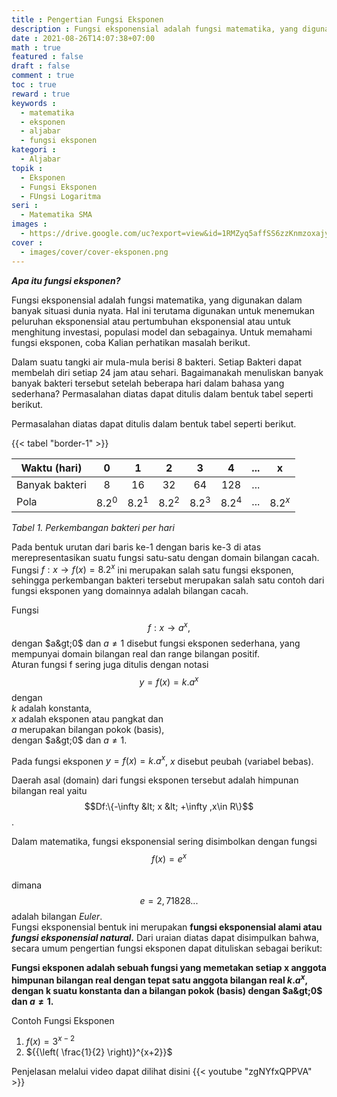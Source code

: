```yaml
---
title : Pengertian Fungsi Eksponen
description : Fungsi eksponensial adalah fungsi matematika, yang digunakan dalam banyak situasi dunia nyata. Hal ini terutama digunakan untuk menemukan peluruhan eksponensial atau pertumbuhan eksponensial atau untuk menghitung investasi, populasi model dan sebagainya.
date : 2021-08-26T14:07:38+07:00
math : true
featured : false
draft : false
comment : true
toc : true
reward : true
keywords : 
  - matematika
  - eksponen
  - aljabar
  - fungsi eksponen
kategori : 
  - Aljabar
topik :
  - Eksponen
  - Fungsi Eksponen
  - FUngsi Logaritma
seri : 
  - Matematika SMA
images : 
  - https://drive.google.com/uc?export=view&id=1RMZyq5affSS6zzKnmzoxajy6Vyr5RBJe
cover : 
  - images/cover/cover-eksponen.png
---
```


***Apa itu fungsi eksponen?***

Fungsi eksponensial adalah fungsi matematika, yang digunakan dalam banyak situasi dunia nyata. Hal ini terutama digunakan untuk menemukan peluruhan eksponensial atau pertumbuhan eksponensial atau untuk menghitung investasi, populasi model dan sebagainya. Untuk memahami fungsi eksponen, coba Kalian perhatikan masalah berikut.

Dalam suatu tangki air mula-mula berisi 8 bakteri. Setiap Bakteri dapat membelah diri setiap 24 jam atau sehari. Bagaimanakah menuliskan banyak banyak bakteri tersebut setelah beberapa hari dalam bahasa yang sederhana? Permasalahan diatas dapat ditulis dalam bentuk tabel seperti berikut.

Permasalahan diatas dapat ditulis dalam bentuk tabel seperti berikut.

{{< tabel "border-1" >}}

| Waktu (hari)   |    0    |    1    |    2    |    3    |    4    | ... |    x    |
|----------------|:-------:|:-------:|:-------:|:-------:|:-------:|:---:|:-------:|
| Banyak bakteri |    8    |    16   |    32   |    64   |   128   | ... |         |
| Pola           | $8.2^0$ | $8.2^1$ | $8.2^2$ | $8.2^3$ | $8.2^4$ | ... | $8.2^x$ |

*Tabel 1. Perkembangan bakteri per hari*

Pada bentuk urutan dari baris ke-1 dengan baris ke-3 di atas merepresentasikan suatu fungsi satu-satu dengan domain bilangan cacah. Fungsi $f:x\to f(x)={{8.2}^{x}}$ ini merupakan salah satu fungsi eksponen, sehingga perkembangan bakteri tersebut merupakan salah satu contoh dari fungsi eksponen yang domainnya adalah bilangan cacah.

Fungsi $$f:x\to {{a}^{x}},$$ dengan $a&gt;0$ dan $a\ne 1$ disebut fungsi eksponen sederhana, yang mempunyai domain bilangan real dan range bilangan positif. 
\
Aturan fungsi f sering juga ditulis dengan notasi $$y=f(x)=k.{{a}^{x}}$$ dengan 
\
$k$ adalah konstanta, 
\
$x$ adalah eksponen atau pangkat dan 
\
$a$ merupakan bilangan pokok (basis), 
\
dengan $a&gt;0$ dan $a\ne 1$. 

Pada fungsi eksponen $y=f(x)=k.{{a}^{x}}$, $x$ disebut peubah (variabel bebas). 

Daerah asal (domain) dari fungsi eksponen tersebut adalah himpunan bilangan real yaitu $$Df:\{-\infty &lt; x &lt; +\infty ,x\in R\}$$.

Dalam matematika, fungsi eksponensial sering disimbolkan dengan fungsi $$f(x)={{e}^{x}}$$
\
dimana $$e=2,71828...$$ adalah bilangan *Euler*.
\
Fungsi eksponensial bentuk ini merupakan **fungsi eksponensial alami atau *fungsi eksponensial natural*.**
Dari uraian diatas dapat disimpulkan bahwa, secara umum pengertian fungsi eksponen dapat dituliskan sebagai berikut:

**Fungsi eksponen adalah sebuah fungsi yang memetakan setiap x anggota himpunan bilangan real dengan tepat satu anggota bilangan real $k.{{a}^{x}}$, dengan k suatu konstanta dan a bilangan pokok (basis) dengan $a&gt;0$ dan $a\ne 1$.**

Contoh Fungsi Eksponen
1. $f(x)={{3}^{x-2}}$
2. ${{\left( \frac{1}{2} \right)}^{x+2}}$

Penjelasan melalui video dapat dilihat disini
{{< youtube "zgNYfxQPPVA" >}}